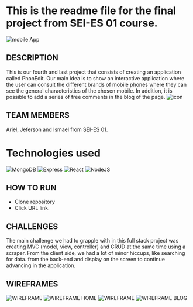 # This is the readme file for the final project from SEI-ES 01 course.
![mobile App](https://www.apple.com/v/iphone-12/a/images/meta/iphone-12_specs__ffy8c0h8c2ai_og.png)
## DESCRIPTION
This is our fourth and last project that consists of creating an application called PhonEdit.
Our main idea is to show an interactive application where the user can consult the different brands of mobile phones where they can see the general characteristics of the chosen mobile.
In addition, it is possible to add a series of free comments in the blog of the page.
![icon](https://www.beep.es/blog/wp-content/uploads/2016/02/smartphone_icono02.png)
## TEAM MEMBERS
Ariel, Jeferson and Ismael from SEI-ES 01.
# Technologies used
![MongoDB](https://img.shields.io/badge/mongo-DB-yellowgreen)
![Express](https://img.shields.io/badge/-express-grey)
![React](https://img.shields.io/badge/-react-blue)
![NodeJS](https://img.shields.io/badge/node-.js-green)
## HOW TO RUN
- Clone repository
- Click URL link.
## CHALLENGES
The main challenge we had to grapple with in this full stack project was creating MVC (model, view, controller) and CRUD at the same time using a scraper.
From the client side, we had a lot of minor hiccups, like searching for data.
from the back-end and display on the screen to continue advancing in the application.
## WIREFRAMES
![WIREFRAME](./docs/wireframes.jpg)
![WIREFRAME HOME](./docs/home.png)
![WIREFRAME](./docs/home2.png)
![WIREFRAME BLOG](./docs/home3.png)
